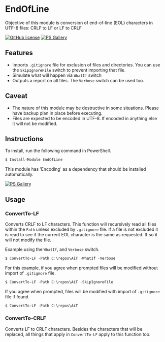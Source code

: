 # EndOfLine

Objective of this module is conversion of end-of-line (EOL) characters in UTF-8 files: CRLF to LF or LF to CRLF

[![GitHub license](https://img.shields.io/badge/license-MIT-blue.svg)](https://github.com/marckassay/EndOfLine/blob/master/LICENSE) [![PS Gallery](https://img.shields.io/badge/install-PS%20Gallery-blue.svg)](https://www.powershellgallery.com/packages/EndOfLine/)

## Features

* Imports `.gitignore` file for exclusion of files and directories.  You can use the `SkipIgnoreFile` switch to prevent importing that file.
* Simulate what will happen via `WhatIf` switch
* Outputs a report on all files.  The `Verbose` switch can be used too.

## Caveat

* The nature of this module may be destructive in some situations.  Please have backup plan in place before executing.
* Files are expected to be encoded in UTF-8.  If encoded in anything else it will not be modified.

## Instructions

To install, run the following command in PowerShell.

```powershell
$ Install-Module EndOfLine
```

This module has 'Encoding' as a dependency that should be installed automatically.

[![PS Gallery](https://img.shields.io/badge/Encoding-PS%20Gallery-blue.svg)](https://www.powershellgallery.com/packages/Encoding)

## Usage

### ConvertTo-LF

Converts CRLF to LF characters.
This function will recursively read all files within the `Path` unless excluded by `.gitignore` file.  If a file is not excluded it is read to see if the current EOL character is the same as requested.  If so it will not modify the file.

Example using the `WhatIf`, and `Verbose` switch.

```powershell
$ ConvertTo-LF -Path C:\repos\AiT -WhatIf -Verbose
```

For this example, if you agree when prompted files will be modified without import of `.gitignore` file.

```powershell
$ ConvertTo-LF -Path C:\repos\AiT -SkipIgnoreFile
```

If you agree when prompted, files will be modified with import of `.gitignore` file if found.

```powershell
$ ConvertTo-LF -Path C:\repos\AiT
```

### ConvertTo-CRLF

Converts LF to CRLF characters.
Besides the characters that will be replaced, all things that apply in `ConvertTo-LF` apply to this function too.